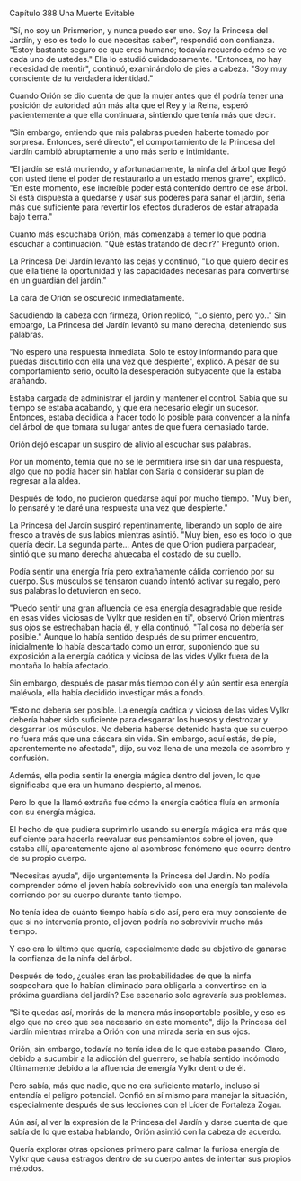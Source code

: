 
Capítulo 388 Una Muerte Evitable

"Sí, no soy un Prismerion, y nunca puedo ser uno. Soy la Princesa del Jardín, y eso es todo lo que necesitas saber", respondió con confianza. "Estoy bastante seguro de que eres humano; todavía recuerdo cómo se ve cada uno de ustedes." Ella lo estudió cuidadosamente. "Entonces, no hay necesidad de mentir", continuó, examinándolo de pies a cabeza. "Soy muy consciente de tu verdadera identidad."

Cuando Orión se dio cuenta de que la mujer antes que él podría tener una posición de autoridad aún más alta que el Rey y la Reina, esperó pacientemente a que ella continuara, sintiendo que tenía más que decir.

"Sin embargo, entiendo que mis palabras pueden haberte tomado por sorpresa. Entonces, seré directo", el comportamiento de la Princesa del Jardín cambió abruptamente a uno más serio e intimidante.

"El jardín se está muriendo, y afortunadamente, la ninfa del árbol que llegó con usted tiene el poder de restaurarlo a un estado menos grave", explicó. "En este momento, ese increíble poder está contenido dentro de ese árbol. Si está dispuesta a quedarse y usar sus poderes para sanar el jardín, sería más que suficiente para revertir los efectos duraderos de estar atrapada bajo tierra."

Cuanto más escuchaba Orión, más comenzaba a temer lo que podría escuchar a continuación. "Qué estás tratando de decir?" Preguntó orion.

La Princesa Del Jardín levantó las cejas y continuó, "Lo que quiero decir es que ella tiene la oportunidad y las capacidades necesarias para convertirse en un guardián del jardín."

La cara de Orión se oscureció inmediatamente.

Sacudiendo la cabeza con firmeza, Orion replicó, "Lo siento, pero yo.." Sin embargo, La Princesa del Jardín levantó su mano derecha, deteniendo sus palabras.

"No espero una respuesta inmediata. Solo te estoy informando para que puedas discutirlo con ella una vez que despierte", explicó. A pesar de su comportamiento serio, ocultó la desesperación subyacente que la estaba arañando.

Estaba cargada de administrar el jardín y mantener el control. Sabía que su tiempo se estaba acabando, y que era necesario elegir un sucesor. Entonces, estaba decidida a hacer todo lo posible para convencer a la ninfa del árbol de que tomara su lugar antes de que fuera demasiado tarde.

Orión dejó escapar un suspiro de alivio al escuchar sus palabras.

Por un momento, temía que no se le permitiera irse sin dar una respuesta, algo que no podía hacer sin hablar con Saria o considerar su plan de regresar a la aldea.

Después de todo, no pudieron quedarse aquí por mucho tiempo. "Muy bien, lo pensaré y te daré una respuesta una vez que despierte."

La Princesa del Jardín suspiró repentinamente, liberando un soplo de aire fresco a través de sus labios mientras asintió. "Muy bien, eso es todo lo que quería decir. La segunda parte... Antes de que Orion pudiera parpadear, sintió que su mano derecha ahuecaba el costado de su cuello.

Podía sentir una energía fría pero extrañamente cálida corriendo por su cuerpo. Sus músculos se tensaron cuando intentó activar su regalo, pero sus palabras lo detuvieron en seco.

"Puedo sentir una gran afluencia de esa energía desagradable que reside en esas vides viciosas de Vylkr que residen en ti", observó Orión mientras sus ojos se estrechaban hacia él, y ella continuó, "Tal cosa no debería ser posible." Aunque lo había sentido después de su primer encuentro, inicialmente lo había descartado como un error, suponiendo que su exposición a la energía caótica y viciosa de las vides Vylkr fuera de la montaña lo había afectado.

Sin embargo, después de pasar más tiempo con él y aún sentir esa energía malévola, ella había decidido investigar más a fondo.

"Esto no debería ser posible. La energía caótica y viciosa de las vides Vylkr debería haber sido suficiente para desgarrar los huesos y destrozar y desgarrar los músculos. No debería haberse detenido hasta que su cuerpo no fuera más que una cáscara sin vida. Sin embargo, aquí estás, de pie, aparentemente no afectada", dijo, su voz llena de una mezcla de asombro y confusión.

Además, ella podía sentir la energía mágica dentro del joven, lo que significaba que era un humano despierto, al menos.

Pero lo que la llamó extraña fue cómo la energía caótica fluía en armonía con su energía mágica.

El hecho de que pudiera suprimirlo usando su energía mágica era más que suficiente para hacerla reevaluar sus pensamientos sobre el joven, que estaba allí, aparentemente ajeno al asombroso fenómeno que ocurre dentro de su propio cuerpo.

"Necesitas ayuda", dijo urgentemente la Princesa del Jardín. No podía comprender cómo el joven había sobrevivido con una energía tan malévola corriendo por su cuerpo durante tanto tiempo.

No tenía idea de cuánto tiempo había sido así, pero era muy consciente de que si no intervenía pronto, el joven podría no sobrevivir mucho más tiempo.

Y eso era lo último que quería, especialmente dado su objetivo de ganarse la confianza de la ninfa del árbol.

Después de todo, ¿cuáles eran las probabilidades de que la ninfa sospechara que lo habían eliminado para obligarla a convertirse en la próxima guardiana del jardín? Ese escenario solo agravaría sus problemas.

"Si te quedas así, morirás de la manera más insoportable posible, y eso es algo que no creo que sea necesario en este momento", dijo la Princesa del Jardín mientras miraba a Orión con una mirada seria en sus ojos.

Orión, sin embargo, todavía no tenía idea de lo que estaba pasando. Claro, debido a sucumbir a la adicción del guerrero, se había sentido incómodo últimamente debido a la afluencia de energía Vylkr dentro de él.

Pero sabía, más que nadie, que no era suficiente matarlo, incluso si entendía el peligro potencial. Confió en sí mismo para manejar la situación, especialmente después de sus lecciones con el Líder de Fortaleza Zogar.

Aún así, al ver la expresión de la Princesa del Jardín y darse cuenta de que sabía de lo que estaba hablando, Orión asintió con la cabeza de acuerdo.

Quería explorar otras opciones primero para calmar la furiosa energía de Vylkr que causa estragos dentro de su cuerpo antes de intentar sus propios métodos.
